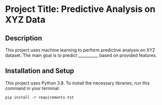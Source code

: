 # Project Title: Predictive Analysis on XYZ Data

## Description
This project uses machine learning to perform predictive analysis on XYZ dataset. The main goal is to predict __________ based on provided features.

## Installation and Setup
This project uses Python 3.8. To install the necessary libraries, run this command in your terminal:
```shell
pip install -r requirements.txt
